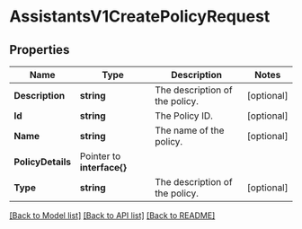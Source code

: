 # AssistantsV1CreatePolicyRequest

## Properties

Name | Type | Description | Notes
------------ | ------------- | ------------- | -------------
**Description** | **string** | The description of the policy. |[optional] 
**Id** | **string** | The Policy ID. |[optional] 
**Name** | **string** | The name of the policy. |[optional] 
**PolicyDetails** | Pointer to **interface{}** |  |
**Type** | **string** | The description of the policy. |[optional] 

[[Back to Model list]](../README.md#documentation-for-models) [[Back to API list]](../README.md#documentation-for-api-endpoints) [[Back to README]](../README.md)


